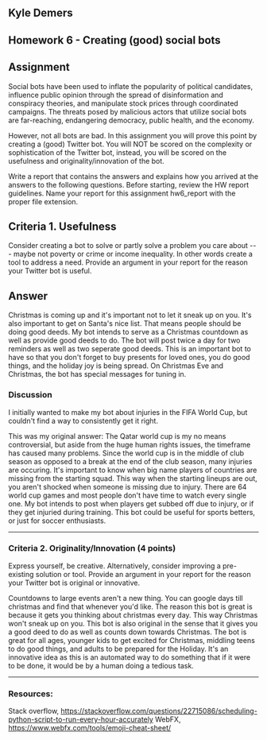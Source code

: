 ## Kyle Demers
## Homework 6 - Creating (good) social bots

## Assignment
Social bots have been used to inflate the popularity of political candidates, influence public opinion through the spread of disinformation and conspiracy theories, and manipulate stock prices through coordinated campaigns. The threats posed by malicious actors that utilize social bots are far-reaching, endangering democracy, public health, and the economy.

However, not all bots are bad. In this assignment you will prove this point by creating a (good) Twitter bot. You will NOT be scored on the complexity or sophistication of the Twitter bot, instead, you will be scored on the usefulness and originality/innovation of the bot.

Write a report that contains the answers and explains how you arrived at the answers to the following questions. Before starting, review the HW report guidelines. Name your report for this assignment hw6_report with the proper file extension.

## Criteria 1. Usefulness 
Consider creating a bot to solve or partly solve a problem you care about --- maybe not poverty or crime or income inequality. In other words create a tool to address a need. Provide an argument in your report for the reason your Twitter bot is useful.

## Answer

Christmas is coming up and it's important not to let it sneak up on you. 
It's also important to get on Santa's nice list. That means people should be doing good deeds. 
My bot intends to serve as a Christmas countdown as well as provide good deeds to do. 
The bot will post twice a day for two reminders as well as two seperate good deeds. 
This is an important bot to have so that you don't forget to buy presents for loved ones, you do good things, and the holiday joy is being spread.
On Christmas Eve and Christmas, the bot has special messages for tuning in.

### Discussion

I initially wanted to make my bot about injuries in the FIFA World Cup, but couldn't find a way to consistently get it right.

This was my original answer:
The Qatar world cup is my no means controversial, but aside from the huge human rights issues, the timeframe has caused many problems. 
Since the world cup is in the middle of club season as opposed to a break at the end of the club season, many injuries are occuring.
It's important to know when big name players of countries are missing from the starting squad. This way when the starting lineups are out, you aren't shocked when someone is missing due to injury.
There are 64 world cup games and most people don't have time to watch every single one. 
My bot intends to post when players get subbed off due to injury, or if they get injuried during training.
This bot could be useful for sports betters, or just for soccer enthusiasts.

---

### Criteria 2. Originality/Innovation (4 points)
Express yourself, be creative. Alternatively, consider improving a pre-existing solution or tool. Provide an argument in your report for the reason your Twitter bot is original or innovative.

Countdowns to large events aren't a new thing. You can google days till christmas and find that whenever you'd like.
The reason this bot is great is because it gets you thinking about christmas every day. This way Christmas won't sneak up on you.
This bot is also original in the sense that it gives you a good deed to do as well as counts down towards Christmas. 
The bot is great for all ages, younger kids to get excited for Christmas, middling teens to do good things, and adults to be prepared for the Holiday.
It's an innovative idea as this is an automated way to do something that if it were to be done, it would be by a human doing a tedious task.

---

### Resources:

Stack overflow, <https://stackoverflow.com/questions/22715086/scheduling-python-script-to-run-every-hour-accurately>
WebFX, <https://www.webfx.com/tools/emoji-cheat-sheet/>
